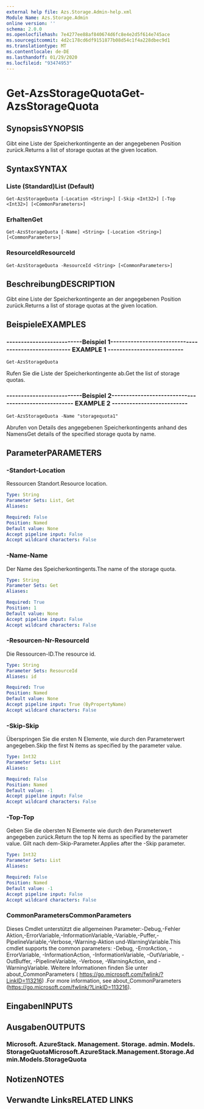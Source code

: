 ```yaml
---
external help file: Azs.Storage.Admin-help.xml
Module Name: Azs.Storage.Admin
online version: ''
schema: 2.0.0
ms.openlocfilehash: 7e4277ee88af840674d6fc8e4e2d5f614e745ace
ms.sourcegitcommit: 4d2c178cd6df9151877b08d54c1f4a228dbec9d1
ms.translationtype: MT
ms.contentlocale: de-DE
ms.lasthandoff: 01/29/2020
ms.locfileid: "93474953"
---
```

# <span data-ttu-id="3b578-101">Get-AzsStorageQuota</span><span class="sxs-lookup"><span data-stu-id="3b578-101">Get-AzsStorageQuota</span></span>

## <span data-ttu-id="3b578-102">Synopsis</span><span class="sxs-lookup"><span data-stu-id="3b578-102">SYNOPSIS</span></span>
<span data-ttu-id="3b578-103">Gibt eine Liste der Speicherkontingente an der angegebenen Position zurück.</span><span class="sxs-lookup"><span data-stu-id="3b578-103">Returns a list of storage quotas at the given location.</span></span>

## <span data-ttu-id="3b578-104">Syntax</span><span class="sxs-lookup"><span data-stu-id="3b578-104">SYNTAX</span></span>

### <span data-ttu-id="3b578-105">Liste (Standard)</span><span class="sxs-lookup"><span data-stu-id="3b578-105">List (Default)</span></span>
```
Get-AzsStorageQuota [-Location <String>] [-Skip <Int32>] [-Top <Int32>] [<CommonParameters>]
```

### <span data-ttu-id="3b578-106">Erhalten</span><span class="sxs-lookup"><span data-stu-id="3b578-106">Get</span></span>
```
Get-AzsStorageQuota [-Name] <String> [-Location <String>] [<CommonParameters>]
```

### <span data-ttu-id="3b578-107">ResourceId</span><span class="sxs-lookup"><span data-stu-id="3b578-107">ResourceId</span></span>
```
Get-AzsStorageQuota -ResourceId <String> [<CommonParameters>]
```

## <span data-ttu-id="3b578-108">Beschreibung</span><span class="sxs-lookup"><span data-stu-id="3b578-108">DESCRIPTION</span></span>
<span data-ttu-id="3b578-109">Gibt eine Liste der Speicherkontingente an der angegebenen Position zurück.</span><span class="sxs-lookup"><span data-stu-id="3b578-109">Returns a list of storage quotas at the given location.</span></span>

## <span data-ttu-id="3b578-110">Beispiele</span><span class="sxs-lookup"><span data-stu-id="3b578-110">EXAMPLES</span></span>

### <span data-ttu-id="3b578-111">--------------------------Beispiel 1--------------------------</span><span class="sxs-lookup"><span data-stu-id="3b578-111">-------------------------- EXAMPLE 1 --------------------------</span></span>
```
Get-AzsStorageQuota
```

<span data-ttu-id="3b578-112">Rufen Sie die Liste der Speicherkontingente ab.</span><span class="sxs-lookup"><span data-stu-id="3b578-112">Get the list of storage quotas.</span></span>

### <span data-ttu-id="3b578-113">--------------------------Beispiel 2--------------------------</span><span class="sxs-lookup"><span data-stu-id="3b578-113">-------------------------- EXAMPLE 2 --------------------------</span></span>
```
Get-AzsStorageQuota -Name "storagequota1"
```

<span data-ttu-id="3b578-114">Abrufen von Details des angegebenen Speicherkontingents anhand des Namens</span><span class="sxs-lookup"><span data-stu-id="3b578-114">Get details of the specified storage quota by name.</span></span>

## <span data-ttu-id="3b578-115">Parameter</span><span class="sxs-lookup"><span data-stu-id="3b578-115">PARAMETERS</span></span>

### <span data-ttu-id="3b578-116">-Standort</span><span class="sxs-lookup"><span data-stu-id="3b578-116">-Location</span></span>
<span data-ttu-id="3b578-117">Ressourcen Standort.</span><span class="sxs-lookup"><span data-stu-id="3b578-117">Resource location.</span></span>

```yaml
Type: String
Parameter Sets: List, Get
Aliases: 

Required: False
Position: Named
Default value: None
Accept pipeline input: False
Accept wildcard characters: False
```

### <span data-ttu-id="3b578-118">-Name</span><span class="sxs-lookup"><span data-stu-id="3b578-118">-Name</span></span>
<span data-ttu-id="3b578-119">Der Name des Speicherkontingents.</span><span class="sxs-lookup"><span data-stu-id="3b578-119">The name of the storage quota.</span></span>

```yaml
Type: String
Parameter Sets: Get
Aliases: 

Required: True
Position: 1
Default value: None
Accept pipeline input: False
Accept wildcard characters: False
```

### <span data-ttu-id="3b578-120">-Resourcen-Nr</span><span class="sxs-lookup"><span data-stu-id="3b578-120">-ResourceId</span></span>
<span data-ttu-id="3b578-121">Die Ressourcen-ID.</span><span class="sxs-lookup"><span data-stu-id="3b578-121">The resource id.</span></span>

```yaml
Type: String
Parameter Sets: ResourceId
Aliases: id

Required: True
Position: Named
Default value: None
Accept pipeline input: True (ByPropertyName)
Accept wildcard characters: False
```

### <span data-ttu-id="3b578-122">-Skip</span><span class="sxs-lookup"><span data-stu-id="3b578-122">-Skip</span></span>
<span data-ttu-id="3b578-123">Überspringen Sie die ersten N Elemente, wie durch den Parameterwert angegeben.</span><span class="sxs-lookup"><span data-stu-id="3b578-123">Skip the first N items as specified by the parameter value.</span></span>

```yaml
Type: Int32
Parameter Sets: List
Aliases: 

Required: False
Position: Named
Default value: -1
Accept pipeline input: False
Accept wildcard characters: False
```

### <span data-ttu-id="3b578-124">-Top</span><span class="sxs-lookup"><span data-stu-id="3b578-124">-Top</span></span>
<span data-ttu-id="3b578-125">Geben Sie die obersten N Elemente wie durch den Parameterwert angegeben zurück.</span><span class="sxs-lookup"><span data-stu-id="3b578-125">Return the top N items as specified by the parameter value.</span></span>
<span data-ttu-id="3b578-126">Gilt nach dem-Skip-Parameter.</span><span class="sxs-lookup"><span data-stu-id="3b578-126">Applies after the -Skip parameter.</span></span>

```yaml
Type: Int32
Parameter Sets: List
Aliases: 

Required: False
Position: Named
Default value: -1
Accept pipeline input: False
Accept wildcard characters: False
```

### <span data-ttu-id="3b578-127">CommonParameters</span><span class="sxs-lookup"><span data-stu-id="3b578-127">CommonParameters</span></span>
<span data-ttu-id="3b578-128">Dieses Cmdlet unterstützt die allgemeinen Parameter:-Debug,-Fehler Aktion,-ErrorVariable,-InformationVariable,-Variable,-Puffer,-PipelineVariable,-Verbose,-Warning-Aktion und-WarningVariable.</span><span class="sxs-lookup"><span data-stu-id="3b578-128">This cmdlet supports the common parameters: -Debug, -ErrorAction, -ErrorVariable, -InformationAction, -InformationVariable, -OutVariable, -OutBuffer, -PipelineVariable, -Verbose, -WarningAction, and -WarningVariable.</span></span> <span data-ttu-id="3b578-129">Weitere Informationen finden Sie unter about_CommonParameters ( https://go.microsoft.com/fwlink/?LinkID=113216) .</span><span class="sxs-lookup"><span data-stu-id="3b578-129">For more information, see about_CommonParameters (https://go.microsoft.com/fwlink/?LinkID=113216).</span></span>

## <span data-ttu-id="3b578-130">Eingaben</span><span class="sxs-lookup"><span data-stu-id="3b578-130">INPUTS</span></span>

## <span data-ttu-id="3b578-131">Ausgaben</span><span class="sxs-lookup"><span data-stu-id="3b578-131">OUTPUTS</span></span>

### <span data-ttu-id="3b578-132">Microsoft. AzureStack. Management. Storage. admin. Models. StorageQuota</span><span class="sxs-lookup"><span data-stu-id="3b578-132">Microsoft.AzureStack.Management.Storage.Admin.Models.StorageQuota</span></span>

## <span data-ttu-id="3b578-133">Notizen</span><span class="sxs-lookup"><span data-stu-id="3b578-133">NOTES</span></span>

## <span data-ttu-id="3b578-134">Verwandte Links</span><span class="sxs-lookup"><span data-stu-id="3b578-134">RELATED LINKS</span></span>

